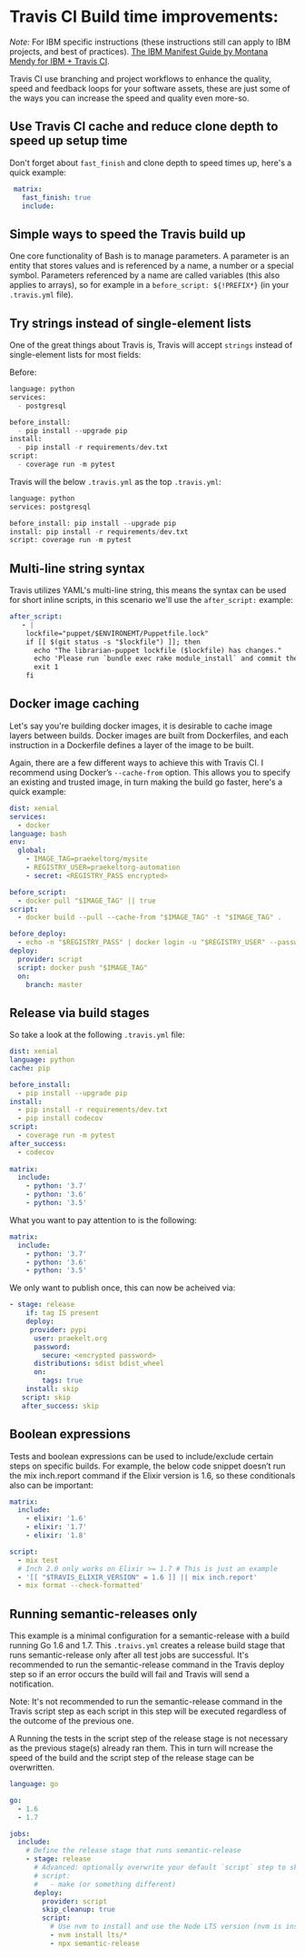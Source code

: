 # Travis CI Build time improvements:

_Note:_ For IBM specific instructions (these instructions still can apply to IBM projects, and best of practices). [The IBM Manifest Guide by Montana Mendy for IBM + Travis CI](https://github.com/Montana/manifest).

Travis CI use branching and project workflows to enhance the quality, speed and feedback loops for your software assets, these are just some of the ways you can increase the speed and quality even more-so. 

## Use Travis CI cache and reduce clone depth to speed up setup time

Don't forget about `fast_finish` and clone depth to speed times up, here's a quick example: 

```yaml
 matrix:
   fast_finish: true
   include:
```


## Simple ways to speed the Travis build up 

One core functionality of Bash is to manage parameters. A parameter is an entity that stores values and is referenced by a name, a number or a special symbol. Parameters referenced by a name are called variables (this also applies to arrays), so for example in a `before_script: ${!PREFIX*}` (in your `.travis.yml` file). 

## Try strings instead of single-element lists

One of the great things about Travis is, Travis will accept `strings` instead of single-element lists for most fields:

Before:

```python
language: python
services:
  - postgresql

before_install:
  - pip install --upgrade pip
install:
  - pip install -r requirements/dev.txt
script:
  - coverage run -m pytest
```

Travis will the below `.travis.yml` as the top `.travis.yml`:

```python
language: python
services: postgresql

before_install: pip install --upgrade pip
install: pip install -r requirements/dev.txt
script: coverage run -m pytest
```

## Multi-line string syntax
Travis utilizes YAML's multi-line string, this means the syntax can be used for short inline scripts, in this scenario we'll use the `after_script:` example:

```yaml
after_script:
   - |
    lockfile="puppet/$ENVIRONEMT/Puppetfile.lock"
    if [[ $(git status -s "$lockfile") ]]; then
      echo "The librarian-puppet lockfile ($lockfile) has changes."
      echo 'Please run `bundle exec rake module_install` and commit the changes.'
      exit 1
    fi
```

## Docker image caching 

Let's say you're building docker images, it is desirable to cache image layers between builds. Docker images are built from Dockerfiles, and each instruction in a Dockerfile defines a layer of the image to be built.

Again, there are a few different ways to achieve this with Travis CI. I recommend using Docker’s `--cache-from` option. This allows you to specify an existing and trusted image, in turn making the build go faster, here's a quick example:

```yaml
dist: xenial
services:
  - docker
language: bash
env:
  global:
    - IMAGE_TAG=praekeltorg/mysite
    - REGISTRY_USER=praekeltorg-automation
    - secret: <REGISTRY_PASS encrypted>

before_script:
  - docker pull "$IMAGE_TAG" || true
script:
  - docker build --pull --cache-from "$IMAGE_TAG" -t "$IMAGE_TAG" .

before_deploy:
  - echo -n "$REGISTRY_PASS" | docker login -u "$REGISTRY_USER" --password-stdin
deploy:
  provider: script
  script: docker push "$IMAGE_TAG"
  on:
    branch: master
 ```
 
## Release via build stages

So take a look at the following `.travis.yml` file:

```yaml
dist: xenial
language: python
cache: pip

before_install:
  - pip install --upgrade pip
install:
  - pip install -r requirements/dev.txt
  - pip install codecov
script:
  - coverage run -m pytest
after_success:
  - codecov
  
matrix:
  include:
    - python: '3.7'
    - python: '3.6'
    - python: '3.5'
```

What you want to pay attention to is the following: 

```yaml
matrix:
  include:
    - python: '3.7'
    - python: '3.6'
    - python: '3.5'
 ```
 
 We only want to publish once, this can now be acheived via:
 
  ```yaml
  - stage: release
      if: tag IS present
      deploy:
       provider: pypi
        user: praekelt.org
        password:
          secure: <encrypted password>
        distributions: sdist bdist_wheel
        on:
          tags: true
      install: skip
     script: skip
     after_success: skip
  ```

## Boolean expressions 

Tests and boolean expressions can be used to include/exclude certain steps on specific builds. For example, the below code snippet doesn’t run the mix inch.report command if the Elixir version is 1.6, so these conditionals also can be important: 

```yaml
matrix:
  include:
    - elixir: '1.6'
    - elixir: '1.7'
    - elixir: '1.8'

script:
  - mix test
  # Inch 2.0 only works on Elixir >= 1.7 # This is just an example
  - '[[ "$TRAVIS_ELIXIR_VERSION" = 1.6 ]] || mix inch.report'
  - mix format --check-formatted'
```

## Running semantic-releases only

This example is a minimal configuration for a semantic-release with a build running Go 1.6 and 1.7. This `.traivs.yml` creates a release build stage that runs semantic-release only after all test jobs are successful. It's recommended to run the semantic-release command in the Travis deploy step so if an error occurs the build will fail and Travis will send a notification.

Note: It's not recommended to run the semantic-release command in the Travis script step as each script in this step will be executed regardless of the outcome of the previous one. 

A Running the tests in the script step of the release stage is not necessary as the previous stage(s) already ran them. This in turn will ncrease the speed of the build and the script step of the release stage can be overwritten.

```yaml
language: go

go:
  - 1.6
  - 1.7

jobs:
  include:
    # Define the release stage that runs semantic-release
    - stage: release
      # Advanced: optionally overwrite your default `script` step to skip the tests
      # script:
      #   - make (or something different)
      deploy:
        provider: script
        skip_cleanup: true
        script:
          # Use nvm to install and use the Node LTS version (nvm is installed on all Travis images)
          - nvm install lts/*
          - npx semantic-release
   ```
